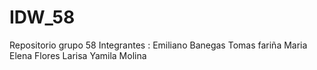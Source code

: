 # IDW_58
Repositorio grupo 58
Integrantes : 
Emiliano Banegas
Tomas fariña
Maria Elena Flores
Larisa Yamila Molina
